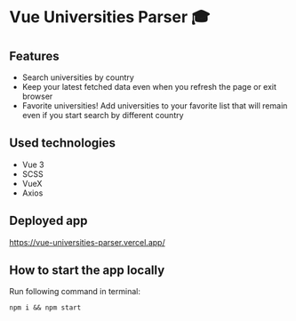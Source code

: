 # Vue Universities Parser 🎓

## Features

- Search universities by country
- Keep your latest fetched data even when you refresh the page or exit browser
- Favorite universities! Add universities to your favorite list that will remain even if you start search by different country

## Used technologies

- Vue 3
- SCSS
- VueX
- Axios

## Deployed app

https://vue-universities-parser.vercel.app/

## How to start the app locally

Run following command in terminal:

```
npm i && npm start
```
